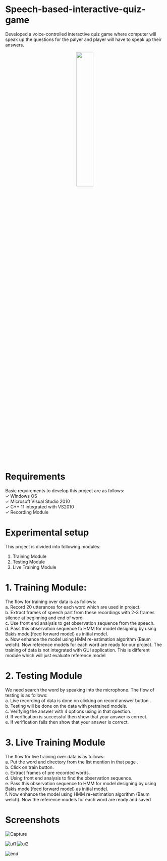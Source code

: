 # Speech-based-interactive-quiz-game
Developed a voice-controlled interactive quiz game where computer will speak up the questions for the palyer and player will have to speak up their answers.
<p align="center" width="100%">
    <img width="33%" src="https://user-images.githubusercontent.com/47311900/189338996-ed5ae0a2-1386-499f-acf6-9e70cc9fda79.PNG">
</p>

# Requirements
Basic requirements to develop this project are as follows:
<br />✓ Windows OS 
<br />✓ Microsoft Visual Studio 2010 
<br />✓ C++ 11 integrated with VS2010
<br />✓ Recording Module

# Experimental setup
This project is divided into following modules: 
1. Training Module 
2. Testing Module 
3. Live Training Module
# 1. Training Module: 
The flow for training over data is as follows: 
<br />a. Record 20 utterances for each word which are used in project. 
<br />b. Extract frames of speech part from these recordings with 2-3 frames silence 
at beginning and end of word
<br />c. Use front end analysis to get observation sequence from the speech.
<br />d. Pass this observation sequence to HMM for model designing by using Bakis 
model(feed forward model) as initial model.
<br />e. Now enhance the model using HMM re-estimation algorithm (Baum welch).
Now reference models for each word are ready for our project. The training of data is 
not integrated with GUI application. This is different module which will just evaluate 
reference model
# 2. Testing Module 
We need search the word by speaking into the microphone. 
The flow of testing is as follows: 
<br />a. Live recording of data is done on clicking on record answer button . 
<br />b. Testing will be done on the data with pretrained models. 
<br />c. Verifying the answer with 4 options using in that question. 
<br />d. If verification is successful then show that your answer is correct. 
<br />e. If verification fails then show that your answer is correct. 

# 3. Live Training Module 
The flow for live training over data is as follows: 
<br />a. Put the word and directory from the list mention in that page . 
<br />b. Click on train button.
<br />c. Extract frames of pre recorded words. 
<br />d. Using front end analysis to find the observation sequence. 
<br />e. Pass this observation sequence to HMM for model designing by using Bakis 
model(feed forward model) as initial model.
<br />f. Now enhance the model using HMM re-estimation algorithm (Baum welch). 
Now the reference models for each word are ready and saved 
# Screenshots
![Capture](https://user-images.githubusercontent.com/47311900/189337268-83236e5e-1e03-45ba-b5c9-e3440e31ae7b.PNG)


![ui1](https://user-images.githubusercontent.com/47311900/189338903-efe6b4a7-ee47-4277-afea-2016423d4e43.PNG)
![ui2](https://user-images.githubusercontent.com/47311900/189338927-2296c06f-4db0-4094-8bfe-1f719a13e432.PNG)

![end](https://user-images.githubusercontent.com/47311900/189340139-3db7d5d6-32dc-4d8a-8664-abaacff58a2c.PNG)

